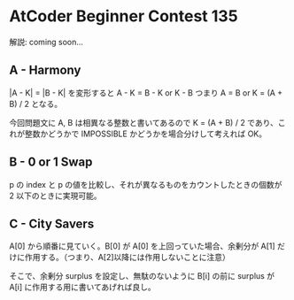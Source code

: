 # AtCoder Beginner Contest 135

解説: coming soon...

## A - Harmony

|A - K| = |B - K| を変形すると
A - K = B - K or K - B つまり
A = B or K = (A + B) / 2 となる。

今回問題文に A, B は相異なる整数と書いてあるので K = (A + B) / 2 であり、これが整数かどうかで IMPOSSIBLE かどうかを場合分けして考えれば OK。

## B - 0 or 1 Swap

p の index と p の値を比較し、それが異なるものをカウントしたときの個数が 2 以下のときに実現可能。

## C - City Savers

A[0] から順番に見ていく。B[0] が A[0] を上回っていた場合、余剰分が A[1] だけに作用する。（つまり、A[2]以降には作用しないことに注意）

そこで、余剰分 surplus を設定し、無駄のないように B[i] の前に surplus が A[i] に作用する用に書いてあげれば良し。
